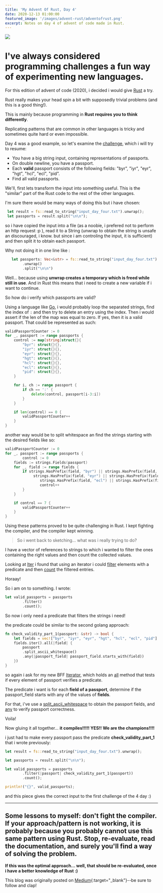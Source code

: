 ```yaml
---
title: 'My Advent Of Rust, Day 4'
date: 2020-12-13 01:00:00
featured_image: '/images/advent-rust/adventofrust.png'
excerpt: Notes on day 4 of advent of code made in Rust.
---
```


![](/images/adventofrust/adventofrust.png)

# I've always considered programming challenges a fun way of experimenting new languages.

For this edition of advent of code (2020), i decided i would give [Rust](https://www.rust-lang.org/) a try.

Rust really makes your head spin a bit with supposedly trivial problems (and this is a good thing!).

This is mainly because programming in **Rust requires you to think differently**.

Replicating patterns that are common in other languages is tricky and sometimes quite hard or even impossible.

Day 4 was a good example, so let's examine the [challenge](https://adventofcode.com/2020/day/4), which i will try to resume:

 - You have a big string input, containing representations of passports.
 - On double newline, you have a passport.
 - Each **valid** passport consists of the following fields: "byr", "iyr", "eyr", "hgt", "hcl", "ecl", "pid".
 - Find all valid passports.

We'll, first lets transform the input into something useful. This is the "similar" part of the Rust code to the rest of the other languages.

I'm sure there would be many ways of doing this but i have chosen:


```rust
 let result = fs::read_to_string("input_day_four.txt").unwrap();
 let passports = result.split("\n\n");
```
  

so i have copied the input into a file (as a noobie, i prefered not to perform an http request :p ), read it to a String (unwrap to obtain the string is unsafe an discouraged, i know. but since i am controling the input, it is sufficient) and then split it to obtain each passport.

Why not doing it in one line like :
```rust
   let passports: Vec<&str> = fs::read_to_string("input_day_four.txt")
        .unwrap()
        .split("\n\n")
```
Well... because using **unwrap creates a temporary which is freed while still in use**. And in Rust this means that i need to create a new variable if i want to continue.

So how do i verify which passports are valid?

Using a language like [Go](https://golang.org/), i would probably loop the separated strings, find the index of `:` and then try to delete an entry using the index. Then i would assert if the len of the map was equal to zero. If yes, then it is a valid passport. That could be represented as such:

```go
validPassportCounter := 0
for _, passport := range passports {
	control := map[string]struct{}{
		"byr": struct{}{},
		"iyr": struct{}{},
		"eyr": struct{}{},
		"hgt": struct{}{},
		"hcl": struct{}{},
		"ecl": struct{}{},
		"pid": struct{}{},
	}

	for i, ch := range passport {
		if ch == ':' {
		  	delete(control, passport[i-3:i])
		}
	}

	if len(control) == 0 {
		validPassportCounter++
	}
}
```
another way would be to split whitespace an find the strings starting with the desired fields like so:

```go
validPassportCounter := 0
for _, passport := range passports {
        control := 0
	fields := strings.Fields(passport)
	for _, field := range fields {
		if strings.HasPrefix(field, "byr") || strings.HasPrefix(field, "iyr") ||
			 strings.HasPrefix(field, "eyr") || strings.HasPrefix(field, "hgt") || 				strings.HasPrefix(field, "hcl") ||
				strings.HasPrefix(field, "ecl") || strings.HasPrefix(field, "pid") {
				control++
		}
	}

	if control == 7 {
		validPassportCounter++
	}
}
```
Using these patterns proved to be quite challenging in Rust. I kept fighting the compiler, and the compiler kept winning.

> So i went back to sketching... what was i really trying to do?

I have a vector of references to strings to which i wanted to filter the ones containing the right values and then count the collected values.


Looking at [Iter]( https://doc.rust-lang.org/std/iter/struct.Filter.html#method.count ) i found that using an iterator i could [filter](https://doc.rust-lang.org/std/iter/struct.Filter.html) elements with a predicate and then [count](https://doc.rust-lang.org/std/iter/trait.Iterator.html#method.count) the filtered entries.

Horaay!

So i am on to something. I wrote:
```rust
let valid_passports = passports
        .filter()
        .count();
```
So now i only need a predicate that filters the strings i need!

the predicate could be similar to the second golang approach:
```rust
fn check_validity_part_1(passport: &str) -> bool {
	let fields = vec!["byr", "iyr", "eyr", "hgt", "hcl", "ecl", "pid"];
	fields.iter().all(|field| {
		passport
		.split_ascii_whitespace()
		.any(|passport_field| passport_field.starts_with(field))
	})
}
```
so again i ask for my new BFF [Iterator](https://doc.rust-lang.org/std/iter/trait.Iterator.html), which holds an [all](https://doc.rust-lang.org/std/iter/trait.Iterator.html#method.all) method that tests if every element of passport verifies a predicate.

The predicate i want is for each **field of a passport**, determine if the passport_field starts with any of the values of **fields**.

For that, i've use a  [split_ascii_whitespace](https://doc.rust-lang.org/std/primitive.str.html#method.split_ascii_whitespace) to obtain the passport fields, and [any](https://doc.rust-lang.org/std/iter/trait.Iterator.html#method.any) to verify passport correctness.

Voila!

Now gluing it all together...  **it compiles!!!!! YES!! We are the champions!!!!** 

i just had to make every passport pass the predicate **check_validity_part_1** that i wrote previously:
```rust
let result = fs::read_to_string("input_day_four.txt").unwrap();

let passports = result.split("\n\n");

let valid_passports = passports
        .filter(|passport| check_validity_part_1(passport))
        .count();

println!("{}", valid_passports);
```
and this piece gives the correct input to the first challenge of the 4 day :)

---

## Some lessons to myself: don't fight the compiler. If your approach/pattern is not working, it is probably because you probably cannot use this same pattern using Rust. Stop, re-evaluate, read the documentation, and surely you'll find a way of solving the problem.

**If this was the optimal approach... well, that should be re-evaluated, once i have a better knowledge of Rust :)** 

This blog was originally posted on [Medium](https://seomisw.medium.com/my-advent-of-rust-day-4-bc3a9e76a85b){:target="_blank"}--be sure to follow and clap!


